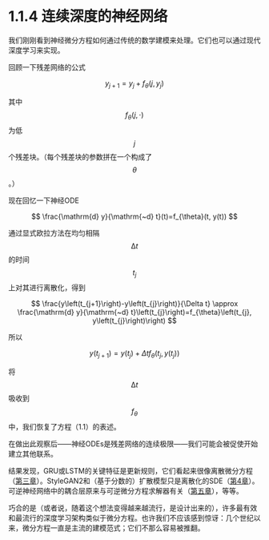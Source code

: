 # 1.1.4 连续深度的神经网络

我们刚刚看到神经微分方程如何通过传统的数学建模来处理。它们也可以通过现代深度学习来实现。

回顾一下残差网络的公式

$$
y_{j+1}=y_{j}+f_{\theta}\left(j, y_{j}\right)\tag{1.1}
$$

其中$$f_{\theta}(j, \cdot)$$为低$$j$$个残差块。（每个残差块的参数拼在一个构成了$$\theta$$。）

现在回忆一下神经ODE



$$
\frac{\mathrm{d} y}{\mathrm{~d} t}(t)=f_{\theta}(t, y(t))
$$

通过显式欧拉方法在均匀相隔$$∆t$$的时间$$t_j$$上对其进行离散化，得到



$$
\frac{y\left(t_{j+1}\right)-y\left(t_{j}\right)}{\Delta t} \approx \frac{\mathrm{d} y}{\mathrm{~d} t}\left(t_{j}\right)=f_{\theta}\left(t_{j}, y\left(t_{j}\right)\right)
$$

所以



$$
y\left(t_{j+1}\right)=y\left(t_{j}\right)+\Delta t f_{\theta}\left(t_{j}, y\left(t_{j}\right)\right)
$$

将$$∆t$$吸收到$$f_θ$$中，我们恢复了方程（1.1）的表述。

在做出此观察后——神经ODEs是残差网络的连续极限——我们可能会被促使开始建立其他联系。

结果发现，GRU或LSTM的关键特征是更新规则，它们看起来很像离散微分方程（[第三章](../../3.-shen-jing-kong-zhi-wei-fen-fang-cheng.md)）。StyleGAN2和（基于分数的）扩散模型只是离散化的SDE（[第4章](../../4.-shen-jing-sui-ji-wei-fen-fang-cheng.md)）。可逆神经网络中的耦合层原来与可逆微分方程求解器有关（[第五章](../../5.-shen-jing-wei-fen-fang-cheng-shu-zhi-jie/)），等等。

巧合的是（或者说，随着这个想法变得越来越流行，是设计出来的），许多最有效和最流行的深度学习架构类似于微分方程。也许我们不应该感到惊讶：几个世纪以来，微分方程一直是主流的建模范式；它们不那么容易被推翻。
